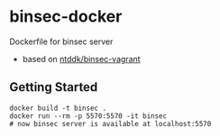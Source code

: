 # binsec-docker
Dockerfile for binsec server

 * based on [ntddk/binsec-vagrant](https://github.com/ntddk/binsec-vagrant)


## Getting Started
```
docker build -t binsec .
docker run --rm -p 5570:5570 -it binsec
# now binsec server is available at localhost:5570
```
